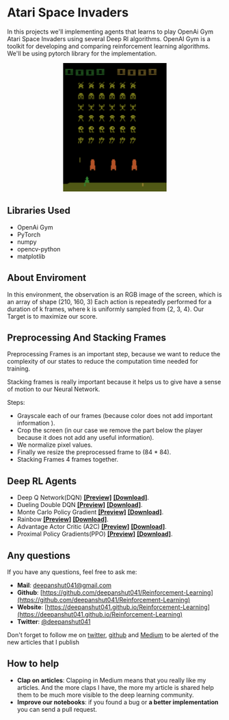 # Atari Space Invaders

In this projects we'll implementing agents that learns to play OpenAi Gym Atari Space Invaders using several Deep Rl algorithms. OpenAI Gym is a toolkit for developing and comparing reinforcement learning algorithms. We'll be using pytorch library for the implementation.
<p align="center"><img src="./images/main.gif" height="300px"></p>

## Libraries Used

- OpenAi Gym
- PyTorch
- numpy
- opencv-python
- matplotlib

## About Enviroment

In this environment, the observation is an RGB image of the screen, which is an array of shape (210, 160, 3) Each action is repeatedly performed for a duration of k frames, where k is uniformly sampled from {2, 3, 4}. Our Target is to maximize our score.

## Preprocessing And Stacking Frames

Preprocessing Frames is an important step, because we want to reduce the complexity of our states to reduce the computation time needed for training.

Stacking frames is really important because it helps us to give have a sense of motion to our Neural Network.

Steps:

- Grayscale each of our frames (because color does not add important information ).
- Crop the screen (in our case we remove the part below the player because it does not add any useful information).
- We normalize pixel values.
- Finally we resize the preprocessed frame to (84 * 84).
- Stacking Frames 4 frames together.

## Deep RL Agents

- Deep Q Network(DQN) [**[Preview]**](https://github.com/deepanshut041/Reinforcement-Learning/blob/master/cgames/02_space_invader/space_invader_dqn.ipynb) [**[Download]**](./space_invader_dqn.ipynb).
- Dueling Double DQN [**[Preview]**](https://github.com/deepanshut041/Reinforcement-Learning/blob/master/cgames/02_space_invader/space_invader_ddqn.ipynb) [**[Download]**](./space_invader_ddqn.ipynb).
- Monte Carlo Policy Gradient [**[Preview]**](https://github.com/deepanshut041/Reinforcement-Learning/blob/master/cgames/02_space_invader/space_invader_pg.ipynb) [**[Download]**](./space_invader_pg.ipynb).
- Rainbow [**[Preview]**](https://github.com/deepanshut041/Reinforcement-Learning/blob/master/cgames/02_space_invader/space_invader_rainbow.ipynb) [**[Download]**](./space_invader_rainbow.ipynb).
- Advantage Actor Critic (A2C) [**[Preview]**](https://github.com/deepanshut041/Reinforcement-Learning/blob/master/cgames/02_space_invader/space_invader_a2c.ipynb) [**[Download]**](./space_invader_a2c.ipynb).
- Proximal Policy Gradients(PPO) [**[Preview]**](https://github.com/deepanshut041/Reinforcement-Learning/blob/master/cgames/02_space_invader/space_invader_ppo.ipynb) [**[Download]**](./space_invader_ppo.ipynb).

## Any questions

If you have any questions, feel free to ask me:

- **Mail**: <a href="mailto:deepanshut041@gmail.com">deepanshut041@gmail.com</a>  
- **Github**: [https://github.com/deepanshut041/Reinforcement-Learning](https://github.com/deepanshut041/Reinforcement-Learning)
- **Website**: [https://deepanshut041.github.io/Reinforcement-Learning](https://deepanshut041.github.io/Reinforcement-Learning)
- **Twitter**: <a href="https://twitter.com/deepanshut041">@deepanshut041</a> 

Don't forget to follow me on <a href="https://twitter.com/deepanshut041">twitter</a>, <a href="https://github.com/deepanshut041">github</a> and <a href="https://medium.com/@deepanshut041">Medium</a> to be alerted of the new articles that I publish

## How to help

- **Clap on articles**: Clapping in Medium means that you really like my articles. And the more claps I have, the more my article is shared help them to be much more visible to the deep learning community.
- **Improve our notebooks**: if you found a bug or **a better implementation** you can send a pull request.